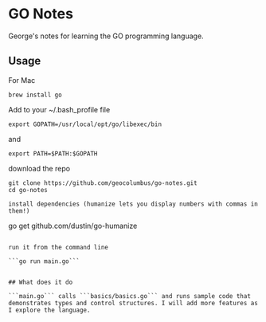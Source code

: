 # GO Notes

George's notes for learning the GO programming language.

## Usage

For Mac

```
brew install go
```

Add to your ~/.bash_profile file

```export GOPATH=/usr/local/opt/go/libexec/bin```

and

```export PATH=$PATH:$GOPATH```

download the repo

```
git clone https://github.com/geocolumbus/go-notes.git
cd go-notes

install dependencies (humanize lets you display numbers with commas in them!)

```
go get github.com/dustin/go-humanize
```

run it from the command line

```go run main.go```


## What does it do

```main.go``` calls ```basics/basics.go``` and runs sample code that demonstrates types and control structures. I will add more features as I explore the language.
